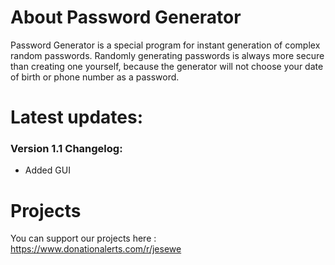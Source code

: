 # About Password Generator
Password Generator is a special program for instant generation of complex random passwords. Randomly generating passwords is always more secure than creating one yourself, because the generator will not choose your date of birth or phone number as a password.

# Latest updates:
### Version 1.1 Changelog:
- Added GUI

# Projects
You can support our projects here : https://www.donationalerts.com/r/jesewe
